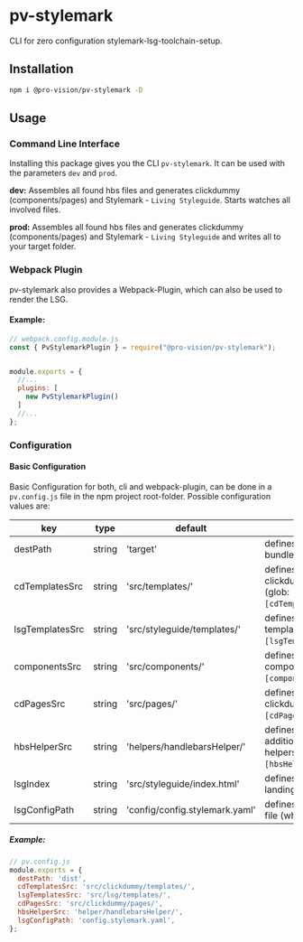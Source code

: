 # pv-stylemark

CLI for zero configuration stylemark-lsg-toolchain-setup.

## Installation

```sh
npm i @pro-vision/pv-stylemark -D
```

## Usage

### Command Line Interface
Installing this package gives you the CLI `pv-stylemark`. It can be used with the parameters `dev` and `prod`. 

**dev:**
Assembles all found hbs files and generates clickdummy (components/pages) and Stylemark - `Living Styleguide`. Starts watches all involved files.

**prod:**
Assembles all found hbs files and generates clickdummy (components/pages) and Stylemark - `Living Styleguide` and writes all to your target folder.

### Webpack Plugin
pv-stylemark also provides a Webpack-Plugin, which can also be used to render the LSG. 

#### Example:
```js
// webpack.config.module.js
const { PvStylemarkPlugin } = require("@pro-vision/pv-stylemark");


module.exports = {
  //...
  plugins: [
    new PvStylemarkPlugin()
  ]
  //...
};
```


### Configuration

#### Basic Configuration
Basic Configuration for both, cli and webpack-plugin, can be done in a `pv.config.js` file in the npm project root-folder. Possible configuration values are:

| key               | type    | default                         |          usage                |
| -------------     | ------  | --------                        | ----------------------------- |
| destPath          | string  | 'target'                        | defines where to put bundled files |
| cdTemplatesSrc   | string  | 'src/templates/'                | defines homefolder of clickdummy-templates (glob: `[cdTemplatesSrc]**/*.hbs`) |
| lsgTemplatesSrc  | string  | 'src/styleguide/templates/'     | defines homefolder of lsg-templates (glob: `[lsgTemplatesSrc]**/*.hbs`) |
| componentsSrc    | string  | 'src/components/'               | defines homefolder of components (glob: `[componentsSrc]**/*.hbs`) |
| cdPagesSrc       | string  | 'src/pages/'                    | defines homefolder of clickdummy-pages (glob: `[cdPagesSrc]**/*.hbs`) |
| hbsHelperSrc     | string  | 'helpers/handlebarsHelper/'     | defines homefolder of additional handlebars-helpers (glob: `[hbsHelperSrc]*.js`) |
| lsgIndex          | string  | 'src/styleguide/index.html'     | defines path to styleguide landing page html file |
| lsgConfigPath     | string  | 'config/config.stylemark.yaml'  | defines path to lsg config file (which is required) |

##### Example:

```js
// pv.config.js
module.exports = {
  destPath: 'dist',
  cdTemplatesSrc: 'src/clickdummy/templates/',
  lsgTemplatesSrc: 'src/lsg/templates/',
  cdPagesSrc: 'src/clickdummy/pages/',
  hbsHelperSrc: 'helper/handlebarsHelper/',
  lsgConfigPath: 'config.stylemark.yaml',
};
```